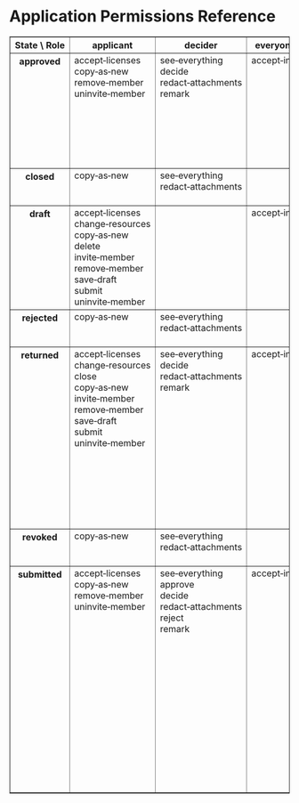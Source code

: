 # Application Permissions Reference

<table border="1"><tr><th>State \ Role</th><th>applicant</th><th>decider</th><th>everyone‑else</th><th>expirer</th><th>handler</th><th>member</th><th>past‑decider</th><th>past‑reviewer</th><th>reporter</th><th>reviewer</th></tr><tr><th valign="top">approved</th><td valign="top"><!-- role: applicant --><div>accept‑licenses</div><div>copy‑as‑new</div><div>remove‑member</div><div>uninvite‑member</div></td><td valign="top"><!-- role: decider --><div>see‑everything</div><div>decide</div><div>redact‑attachments</div><div>remark</div></td><td valign="top"><!-- role: everyone-else --><div>accept‑invitation</div></td><td valign="top"><!-- role: expirer --><div>delete</div><div>send‑expiration‑notifications</div></td><td valign="top"><!-- role: handler --><div>see‑everything</div><div>add‑member</div><div>change‑resources</div><div>close</div><div>invite‑member</div><div>redact‑attachments</div><div>remark</div><div>remove‑member</div><div>revoke</div><div>uninvite‑member</div></td><td valign="top"><!-- role: member --><div>accept‑licenses</div><div>copy‑as‑new</div></td><td valign="top"><!-- role: past-decider --><div>see‑everything</div><div>redact‑attachments</div><div>remark</div></td><td valign="top"><!-- role: past-reviewer --><div>see‑everything</div><div>redact‑attachments</div><div>remark</div></td><td valign="top"><!-- role: reporter --><div>see‑everything</div></td><td valign="top"><!-- role: reviewer --><div>see‑everything</div><div>redact‑attachments</div><div>remark</div></td></tr><tr><th valign="top">closed</th><td valign="top"><!-- role: applicant --><div>copy‑as‑new</div></td><td valign="top"><!-- role: decider --><div>see‑everything</div><div>redact‑attachments</div></td><td valign="top"><!-- role: everyone-else --></td><td valign="top"><!-- role: expirer --><div>delete</div><div>send‑expiration‑notifications</div></td><td valign="top"><!-- role: handler --><div>see‑everything</div><div>redact‑attachments</div><div>remark</div></td><td valign="top"><!-- role: member --><div>copy‑as‑new</div></td><td valign="top"><!-- role: past-decider --><div>see‑everything</div><div>redact‑attachments</div></td><td valign="top"><!-- role: past-reviewer --><div>see‑everything</div><div>redact‑attachments</div></td><td valign="top"><!-- role: reporter --><div>see‑everything</div></td><td valign="top"><!-- role: reviewer --><div>see‑everything</div><div>redact‑attachments</div></td></tr><tr><th valign="top">draft</th><td valign="top"><!-- role: applicant --><div>accept‑licenses</div><div>change‑resources</div><div>copy‑as‑new</div><div>delete</div><div>invite‑member</div><div>remove‑member</div><div>save‑draft</div><div>submit</div><div>uninvite‑member</div></td><td valign="top"><!-- role: decider --></td><td valign="top"><!-- role: everyone-else --><div>accept‑invitation</div></td><td valign="top"><!-- role: expirer --><div>delete</div><div>send‑expiration‑notifications</div></td><td valign="top"><!-- role: handler --></td><td valign="top"><!-- role: member --><div>accept‑licenses</div><div>copy‑as‑new</div></td><td valign="top"><!-- role: past-decider --></td><td valign="top"><!-- role: past-reviewer --></td><td valign="top"><!-- role: reporter --><div>see‑everything</div></td><td valign="top"><!-- role: reviewer --></td></tr><tr><th valign="top">rejected</th><td valign="top"><!-- role: applicant --><div>copy‑as‑new</div></td><td valign="top"><!-- role: decider --><div>see‑everything</div><div>redact‑attachments</div></td><td valign="top"><!-- role: everyone-else --></td><td valign="top"><!-- role: expirer --><div>delete</div><div>send‑expiration‑notifications</div></td><td valign="top"><!-- role: handler --><div>see‑everything</div><div>redact‑attachments</div><div>remark</div></td><td valign="top"><!-- role: member --><div>copy‑as‑new</div></td><td valign="top"><!-- role: past-decider --><div>see‑everything</div><div>redact‑attachments</div></td><td valign="top"><!-- role: past-reviewer --><div>see‑everything</div><div>redact‑attachments</div></td><td valign="top"><!-- role: reporter --><div>see‑everything</div></td><td valign="top"><!-- role: reviewer --><div>see‑everything</div><div>redact‑attachments</div></td></tr><tr><th valign="top">returned</th><td valign="top"><!-- role: applicant --><div>accept‑licenses</div><div>change‑resources</div><div>close</div><div>copy‑as‑new</div><div>invite‑member</div><div>remove‑member</div><div>save‑draft</div><div>submit</div><div>uninvite‑member</div></td><td valign="top"><!-- role: decider --><div>see‑everything</div><div>decide</div><div>redact‑attachments</div><div>remark</div></td><td valign="top"><!-- role: everyone-else --><div>accept‑invitation</div></td><td valign="top"><!-- role: expirer --><div>delete</div><div>send‑expiration‑notifications</div></td><td valign="top"><!-- role: handler --><div>see‑everything</div><div>add‑licenses</div><div>add‑member</div><div>assign‑external‑id</div><div>change‑applicant</div><div>change‑resources</div><div>close</div><div>invite‑decider</div><div>invite‑member</div><div>invite‑reviewer</div><div>redact‑attachments</div><div>remark</div><div>remove‑member</div><div>request‑review</div><div>uninvite‑member</div><div>vote</div></td><td valign="top"><!-- role: member --><div>accept‑licenses</div><div>copy‑as‑new</div></td><td valign="top"><!-- role: past-decider --><div>see‑everything</div><div>redact‑attachments</div><div>remark</div></td><td valign="top"><!-- role: past-reviewer --><div>see‑everything</div><div>redact‑attachments</div><div>remark</div><div>vote</div></td><td valign="top"><!-- role: reporter --><div>see‑everything</div></td><td valign="top"><!-- role: reviewer --><div>see‑everything</div><div>redact‑attachments</div><div>remark</div><div>review</div><div>vote</div></td></tr><tr><th valign="top">revoked</th><td valign="top"><!-- role: applicant --><div>copy‑as‑new</div></td><td valign="top"><!-- role: decider --><div>see‑everything</div><div>redact‑attachments</div></td><td valign="top"><!-- role: everyone-else --></td><td valign="top"><!-- role: expirer --><div>delete</div><div>send‑expiration‑notifications</div></td><td valign="top"><!-- role: handler --><div>see‑everything</div><div>redact‑attachments</div><div>remark</div></td><td valign="top"><!-- role: member --><div>copy‑as‑new</div></td><td valign="top"><!-- role: past-decider --><div>see‑everything</div><div>redact‑attachments</div></td><td valign="top"><!-- role: past-reviewer --><div>see‑everything</div><div>redact‑attachments</div></td><td valign="top"><!-- role: reporter --><div>see‑everything</div></td><td valign="top"><!-- role: reviewer --><div>see‑everything</div><div>redact‑attachments</div></td></tr><tr><th valign="top">submitted</th><td valign="top"><!-- role: applicant --><div>accept‑licenses</div><div>copy‑as‑new</div><div>remove‑member</div><div>uninvite‑member</div></td><td valign="top"><!-- role: decider --><div>see‑everything</div><div>approve</div><div>decide</div><div>redact‑attachments</div><div>reject</div><div>remark</div></td><td valign="top"><!-- role: everyone-else --><div>accept‑invitation</div></td><td valign="top"><!-- role: expirer --><div>delete</div><div>send‑expiration‑notifications</div></td><td valign="top"><!-- role: handler --><div>see‑everything</div><div>add‑licenses</div><div>add‑member</div><div>approve</div><div>assign‑external‑id</div><div>change‑applicant</div><div>change‑resources</div><div>close</div><div>invite‑decider</div><div>invite‑member</div><div>invite‑reviewer</div><div>redact‑attachments</div><div>reject</div><div>remark</div><div>remove‑member</div><div>request‑decision</div><div>request‑review</div><div>return</div><div>uninvite‑member</div><div>vote</div></td><td valign="top"><!-- role: member --><div>accept‑licenses</div><div>copy‑as‑new</div></td><td valign="top"><!-- role: past-decider --><div>see‑everything</div><div>redact‑attachments</div><div>remark</div></td><td valign="top"><!-- role: past-reviewer --><div>see‑everything</div><div>redact‑attachments</div><div>remark</div><div>vote</div></td><td valign="top"><!-- role: reporter --><div>see‑everything</div></td><td valign="top"><!-- role: reviewer --><div>see‑everything</div><div>redact‑attachments</div><div>remark</div><div>review</div><div>vote</div></td></tr></table>